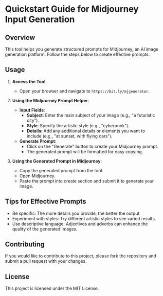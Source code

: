 # Quickstart Guide for Midjourney Input Generation

## Overview

This tool helps you generate structured prompts for Midjourney, an AI image generation platform. Follow the steps below to create effective prompts.

## Usage

1. **Access the Tool**:
   - Open your browser and navigate to `https://bit.ly/mjgenerator`.

2. **Using the Midjourney Prompt Helper**:
   - **Input Fields**:
     - **Subject**: Enter the main subject of your image (e.g., "a futuristic city").
     - **Style**: Specify the artistic style (e.g., "cyberpunk").
     - **Details**: Add any additional details or elements you want to include (e.g., "at sunset, with flying cars").
   - **Generate Prompt**:
     - Click on the "Generate" button to create your Midjourney prompt.
     - The generated prompt will be formatted for easy copying.

3. **Using the Generated Prompt in Midjourney**:
   - Copy the generated prompt from the tool.
   - Open Midjourney.
   - Paste the prompt into create section and submit it to generate your image.

## Tips for Effective Prompts

- Be specific: The more details you provide, the better the output.
- Experiment with styles: Try different artistic styles to see varied results.
- Use descriptive language: Adjectives and adverbs can enhance the quality of the generated images.

## Contributing

If you would like to contribute to this project, please fork the repository and submit a pull request with your changes.

## License

This project is licensed under the MIT License.

